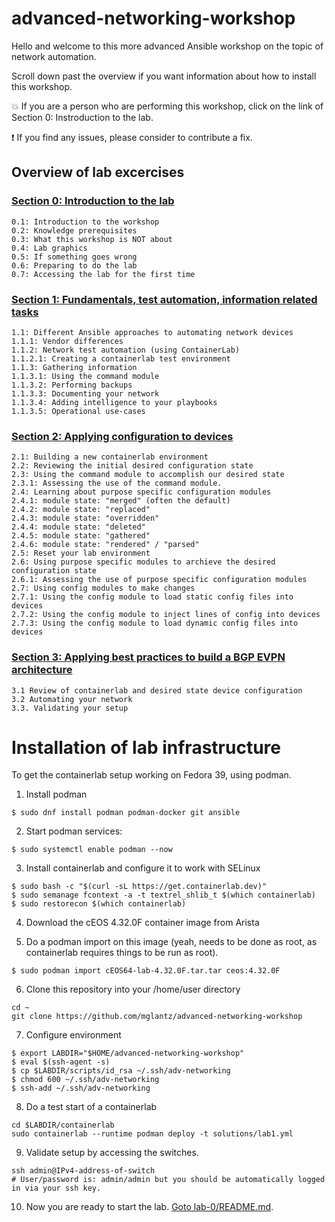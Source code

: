 # advanced-networking-workshop
Hello and welcome to this more advanced Ansible workshop on the topic of network automation.

Scroll down past the overview if you want information about how to install this workshop.

:boom: If you are a person who are performing this workshop, click on the link of Section 0: Instroduction to the lab.

:exclamation: If you find any issues, please consider to contribute a fix.

## Overview of lab excercises
### [Section 0: Introduction to the lab](labs/lab-0/README.md)
```
0.1: Introduction to the workshop
0.2: Knowledge prerequisites
0.3: What this workshop is NOT about
0.4: Lab graphics
0.5: If something goes wrong
0.6: Preparing to do the lab
0.7: Accessing the lab for the first time
```

### [Section 1: Fundamentals, test automation, information related tasks](labs/lab-1/README.md)
```
1.1: Different Ansible approaches to automating network devices
1.1.1: Vendor differences
1.1.2: Network test automation (using ContainerLab)
1.1.2.1: Creating a containerlab test environment
1.1.3: Gathering information
1.1.3.1: Using the command module
1.1.3.2: Performing backups
1.1.3.3: Documenting your network
1.1.3.4: Adding intelligence to your playbooks
1.1.3.5: Operational use-cases
```

### [Section 2: Applying configuration to devices](labs/lab-2/README.md)
```
2.1: Building a new containerlab environment
2.2: Reviewing the initial desired configuration state
2.3: Using the command module to accomplish our desired state
2.3.1: Assessing the use of the command module.
2.4: Learning about purpose specific configuration modules
2.4.1: module state: "merged" (often the default)
2.4.2: module state: "replaced"
2.4.3: module state: "overridden"
2.4.4: module state: "deleted"
2.4.5: module state: "gathered"
2.4.6: module state: "rendered" / "parsed"
2.5: Reset your lab environment
2.6: Using purpose specific modules to archieve the desired configuration state
2.6.1: Assessing the use of purpose specific configuration modules
2.7: Using config modules to make changes
2.7.1: Using the config module to load static config files into devices
2.7.2: Using the config module to inject lines of config into devices
2.7.3: Using the config module to load dynamic config files into devices
```

### [Section 3: Applying best practices to build a BGP EVPN architecture](labs/lab-3/README.md)
```
3.1 Review of containerlab and desired state device configuration
3.2 Automating your network
3.3. Validating your setup
```

# Installation of lab infrastructure

To get the containerlab setup working on Fedora 39, using podman.
1. Install podman
```
$ sudo dnf install podman podman-docker git ansible
```

2. Start podman services:
```
$ sudo systemctl enable podman --now
```

3. Install containerlab and configure it to work with SELinux
```
$ sudo bash -c "$(curl -sL https://get.containerlab.dev)"
$ sudo semanage fcontext -a -t textrel_shlib_t $(which containerlab)
$ sudo restorecon $(which containerlab)
```

4. Download the cEOS 4.32.0F container image from Arista

5. Do a podman import on this image (yeah, needs to be done as root, as containerlab requires things to be run as root).
```
$ sudo podman import cEOS64-lab-4.32.0F.tar.tar ceos:4.32.0F 
```

6. Clone this repository into your /home/user directory
```
cd ~
git clone https://github.com/mglantz/advanced-networking-workshop
```

7. Configure environment
```
$ export LABDIR="$HOME/advanced-networking-workshop"
$ eval $(ssh-agent -s)
$ cp $LABDIR/scripts/id_rsa ~/.ssh/adv-networking
$ chmod 600 ~/.ssh/adv-networking
$ ssh-add ~/.ssh/adv-networking
```

8. Do a test start of a containerlab
```
cd $LABDIR/containerlab
sudo containerlab --runtime podman deploy -t solutions/lab1.yml
```

9. Validate setup by accessing the switches.
```
ssh admin@IPv4-address-of-switch
# User/password is: admin/admin but you should be automatically logged in via your ssh key.
```

10. Now you are ready to start the lab. [Goto lab-0/README.md](labs/lab-0/README.md).



